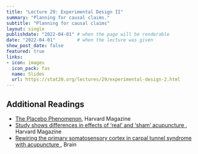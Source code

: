 ```yaml
---
title: "Lecture 29: Experimental Design II"
summary: "Planning for causal claims."
subtitle: "Planning for causal claims"
layout: single
publishdate: "2022-04-01" # when the page will be renderable
date: "2022-04-01"        # when the lecture was given
show_post_date: false
featured: true
links:
- icon: images
  icon_pack: fas
  name: Slides
  url: https://stat20.org/lectures/29/experimental-design-2.html
---
```


## Additional Readings

- [The Placebo Phenomenon](https://www.harvardmagazine.com/2013/01/the-placebo-phenomenon), Harvard Magazine
- [Study shows differences in effects of ‘real’ and ‘sham’ acupuncture ](https://news.harvard.edu/gazette/story/2017/03/study-reveals-differences-in-the-effects-of-real-and-sham-acupuncture/), Harvard Magazine
- [Rewiring the primary somatosensory cortex in carpal tunnel syndrome with acupuncture ](https://academic.oup.com/brain/article-abstract/doi/10.1093/brain/awx015/3058778/Rewiring-the-primary-somatosensory-cortex-in), Brain